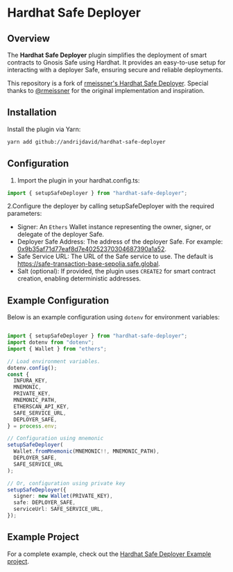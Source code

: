 # Hardhat Safe Deployer

## Overview
The **Hardhat Safe Deployer** plugin simplifies the deployment of smart contracts to Gnosis Safe using Hardhat. It provides an easy-to-use setup for interacting with a deployer Safe, ensuring secure and reliable deployments.

This repository is a fork of [rmeissner's Hardhat Safe Deployer](https://github.com/rmeissner/hardhat-safe-deployer). Special thanks to [@rmeissner](https://github.com/rmeissner) for the original implementation and inspiration.

## Installation

Install the plugin via Yarn:
```bash
yarn add github://andrijdavid/hardhat-safe-deployer
```
## Configuration

1. Import the plugin in your hardhat.config.ts:

```ts
import { setupSafeDeployer } from "hardhat-safe-deployer";
```

2.Configure the deployer by calling setupSafeDeployer with the required parameters:

  * Signer: An `Ethers` Wallet instance representing the owner, signer, or delegate of the deployer Safe.
  * Deployer Safe Address: The address of the deployer Safe. For example: [0x9b35af71d77eaf8d7e40252370304687390a1a52](https://contractscan.xyz/contract/0x9b35af71d77eaf8d7e40252370304687390a1a52).
  * Safe Service URL: The URL of the Safe service to use. The default is https://safe-transaction-base-sepolia.safe.global.
  * Salt (optional): If provided, the plugin uses `CREATE2` for smart contract creation, enabling deterministic addresses.

## Example Configuration

Below is an example configuration using `dotenv` for environment variables:

```ts

import { setupSafeDeployer } from "hardhat-safe-deployer";
import dotenv from "dotenv";
import { Wallet } from "ethers";

// Load environment variables.
dotenv.config();
const {
  INFURA_KEY,
  MNEMONIC,
  PRIVATE_KEY,
  MNEMONIC_PATH,
  ETHERSCAN_API_KEY,
  SAFE_SERVICE_URL,
  DEPLOYER_SAFE,
} = process.env;

// Configuration using mnemonic
setupSafeDeployer(
  Wallet.fromMnemonic(MNEMONIC!!, MNEMONIC_PATH),
  DEPLOYER_SAFE,
  SAFE_SERVICE_URL
);

// Or, configuration using private key
setupSafeDeployer({
  signer: new Wallet(PRIVATE_KEY),
  safe: DEPLOYER_SAFE,
  serviceUrl: SAFE_SERVICE_URL,
});

```
## Example Project

For a complete example, check out the [Hardhat Safe Deployer Example project](https://github.com/rmeissner/hardhat-safe-deployer-example).
